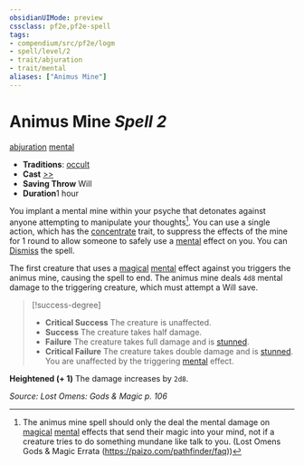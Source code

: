 ```yaml
---
obsidianUIMode: preview
cssclass: pf2e,pf2e-spell
tags:
- compendium/src/pf2e/logm
- spell/level/2
- trait/abjuration
- trait/mental
aliases: ["Animus Mine"]
---
```

# Animus Mine *Spell 2*   
[abjuration](../../Rules/traits/abjuration.md)  [mental](../../Rules/traits/mental.md)  

- **Traditions**: [occult](../../Rules/traits/occult.md)
- **Cast** [>>](../../Rules/core-rulebook/chapter-9-playing-the-game.md#Actions "Two-Action") 
- **Saving Throw** Will
- **Duration**1 hour

You implant a mental mine within your psyche that detonates against anyone attempting to manipulate your thoughts[^1]. You can use a single action, which has the [concentrate](../../Rules/traits/concentrate.md) trait, to suppress the effects of the mine for 1 round to allow someone to safely use a [mental](../../Rules/traits/mental.md) effect on you. You can [Dismiss](../../Rules/actions/dismiss.md) the spell.

The first creature that uses a [magical](../../Rules/traits/magical.md) [mental](../../Rules/traits/mental.md) effect against you triggers the animus mine, causing the spell to end. The animus mine deals `4d8` mental damage to the triggering creature, which must attempt a Will save.

> [!success-degree] 
> - **Critical Success** The creature is unaffected.
> - **Success** The creature takes half damage.
> - **Failure** The creature takes full damage and is [stunned](../../Rules/conditions.md#Stunned).
> - **Critical Failure** The creature takes double damage and is [stunned](../../Rules/conditions.md#Stunned). You are unaffected by the triggering [mental](../../Rules/traits/mental.md) effect.

[^1]: The animus mine spell should only the deal the mental damage on [magical](../../Rules/traits/magical.md) [mental](../../Rules/traits/mental.md) effects that send their magic into your mind, not if a creature tries to do something mundane like talk to you. (Lost Omens Gods & Magic Errata (https://paizo.com/pathfinder/faq))

**Heightened (+ 1)** The damage increases by `2d8`.

*Source: Lost Omens: Gods & Magic p. 106*